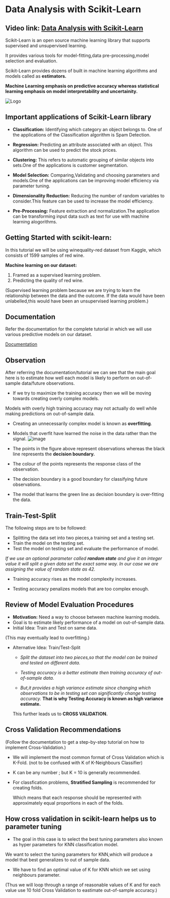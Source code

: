 
# Data Analysis with Scikit-Learn

## Video link: [Data Analysis with Scikit-Learn](https://drive.google.com/file/d/1eWpk_L8lMSr8dKuB0wQ5dECch4q2RJFD/view?usp=sharing)

Scikit-Learn is an open source machine learning library that supports supervised and unsupervised learning.

It provides various tools for model-fitting,data pre-processing,model selection and evaluation.

Scikit-Learn provides dozens of built in machine learning algorithms and models called as **estimators.**

**Machine Learning emphasis on predictive accuracy whereas statistical learning emphasis on model interpretability and uncertainity.**


![Logo](https://images.g2crowd.com/uploads/product/image/social_landscape/social_landscape_77c883b19775c25838d2055fc2e7387e/scikit-learn.png)


## Important applications of Scikit-Learn library
*   **Classification:** Identifying which category an object belongs to. One of the applications of the Classification algorithm is Spam Detection.
*   **Regression:** Predicting an attribute associated with an object. This algorithm can be used to predict the stock prices.


*   **Clustering:** This refers to automatic grouping of similar objects into sets.One of the applications is customer segmentation.
*   **Model Selection:** Comparing,Validating and choosing parameters and models.One of the applications can be improving model efficiency via parameter tuning.


*   **Dimensionality Reduction:** Reducing the number of random variables to consider.This feature can be used to increase the model efficiency.
*   **Pre-Processing:** Feature extraction and normalization.The application can be transforming input data such as text for use with machine learning alogorithms.


## Getting Started with scikit-learn:
In this tutorial we will be using winequality-red dataset from Kaggle, which consists of 1599 samples of red wine.
  
**Machine learning on our dataset:**
1.   Framed as a supervised learning problem.
2.   Predicting the quality of red wine.

(Supervised learning problem because we are trying to learn  the relationship between the data and the outcome. If the data would have been unlabelled,this would have been an unsupervised learning problem.)
## Documentation
Refer the documentation for the complete tutorial in which we will use various predictive models on our dataset.

[Documentation](https://colab.research.google.com/drive/1-RxNjjYiAVJ0G11EhHVk73nQeAJ8OrRV?usp=sharing)


## Observation

After referring the documentation/tutorial we can see that the main goal here is to estimate how well each model is likely to perform on out-of-sample data/future observations.

* If we try to maximize the training accuracy then we will be moving towards creating overly complex models.

Models with overly high training accuracy may not actually do well while making predictions on out-of-sample data.

* Creating an unnecessarily complex model is known as **overfitting**.

* Models that overfit have learned the noise in the data rather than the signal.
![image](https://drive.google.com/uc?id=17fCBUHkv3lOzPqZoJobYQm3VAOA-04Tw)

* The points in the figure above represent observations whereas the black line represents the **decision boundary.**

* The colour of the points represents the response class of the observation.

* The decision boundary is a good boundary for classifying future observations.

* The model that learns the green line as decision boundary is over-fitting the data.

## Train-Test-Split

The following steps are to be followed:

*   Splitting the data set into two pieces,a training set and a testing set.
*   Train the model on the testing set.
*   Test the model on testing set and evaluate the performance of model.

*If we use an optional parameter called **random state** and give it an integer value it will split a given data set the exact same way. In our case we are assigning the value of random state as 42.*

* Training accuracy rises as the model complexity increases.

* Testing accuracy penalizes models that are too complex enough.


  
## Review of Model Evaluation Procedures

* **Motivation:** Need a way to choose between machine learning models.
* Goal is to estimate likely performance of a model on out-of-sample data.
* Initial Idea: Train and Test on same data.

(This may eventually lead to overfitting.)
* Alternative Idea: Train/Test-Split
   
   * *Split the dataset into two pieces,so that the model can be trained and tested on different data.*

   * *Testing accuracy is a better estimate then training accuracy of out-of-sample data.*

   * *But,it provides a high variance estimate since changing which observations to be in testing set can significantly change testing accuracy.*
    **That is why Testing Accuracy is known as high variance estimate.**
  
  This further leads us to **CROSS VALIDATION.**
  
## Cross Validation Recommendations

(Follow the documentation to get a step-by-step tutorial on how to implement Cross-Validation.)

* We will implement the most common format of Cross Validation which is K-Fold. (not to be confused with K of K-Neighbours Classifier)
* K can be any number ; but K = 10 is generally recommended.
* For classfication problems, **Stratified Sampling** is recommended for creating folds.

  Which means that each response should be represented with approximately equal proportions in each of the folds.
  
## How cross validation in scikit-learn helps us to parameter tuning

* The goal in this case is to select the best tuning parameters also known as hyper parameters for KNN classification model.

 We want to select the tuning parameters for KNN,which will produce a model that best generalizes to out of sample data.
  
* We have to find an optimal value of K for KNN which we set using neighbours parameter.

(Thus we will loop through a range of reasonable values of K and for each value use 10 fold Cross Validation to eastimate out-of-sample accuracy.)

